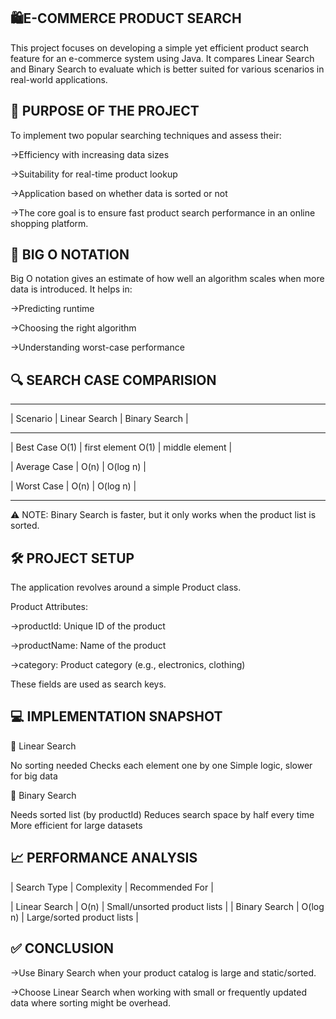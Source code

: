 🛍️E-COMMERCE PRODUCT SEARCH
-----------------------------
This project focuses on developing a simple yet efficient product search feature for an e-commerce system using Java. It compares Linear Search and Binary Search to evaluate which is better suited for various scenarios in real-world applications.

🎯 PURPOSE OF THE PROJECT
--------------------------
To implement two popular searching techniques and assess their:

->Efficiency with increasing data sizes

->Suitability for real-time product lookup

->Application based on whether data is sorted or not

->The core goal is to ensure fast product search performance in an online shopping platform.

📖 BIG O NOTATION
------------------
Big O notation gives an estimate of how well an algorithm scales when more data is introduced. It helps in:

->Predicting runtime

->Choosing the right algorithm

->Understanding worst-case performance

🔍 SEARCH CASE COMPARISION
----------------------------
_________________________________________________________________
| Scenario	       |  Linear Search	      | Binary Search   |
_________________________________________________________________
| Best Case	O(1)   | first element O(1)   | middle element  |
 
| Average Case	       |   O(n)                | O(log n)       |

| Worst Case	       |  O(n)	              |  O(log n)       |
_________________________________________________________________

⚠️ NOTE: Binary Search is faster, but it only works when the product list is sorted.

🛠️ PROJECT SETUP
-----------------
The application revolves around a simple Product class.

Product Attributes:

->productId: Unique ID of the product

->productName: Name of the product

->category: Product category (e.g., electronics, clothing)

These fields are used as search keys.

💻 IMPLEMENTATION SNAPSHOT
---------------------------
🔸 Linear Search

No sorting needed
Checks each element one by one
Simple logic, slower for big data

🔸 Binary Search

Needs sorted list (by productId)
Reduces search space by half every time
More efficient for large datasets

📈 PERFORMANCE ANALYSIS
-------------------------

| Search Type	    |   Complexity	  |   Recommended For              |

| Linear Search   |    	O(n)	      |  Small/unsorted product lists  |
| Binary Search	  |   O(log n)	    | Large/sorted product lists     |

✅ CONCLUSION
--------------
->Use Binary Search when your product catalog is large and static/sorted.

->Choose Linear Search when working with small or frequently updated data where sorting might be overhead.
